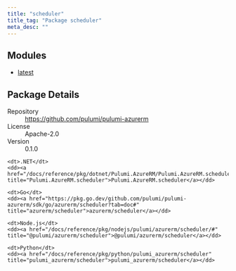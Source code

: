 ```yaml
---
title: "scheduler"
title_tag: "Package scheduler"
meta_desc: ""
---
```


<!-- WARNING: this file was generated by Pulumi Docs Generator. -->
<!-- Do not edit by hand unless you're certain you know what you are doing! -->



<h2 id="modules">Modules</h2>
<ul class="api">
    <li><a href="latest/" title="latest"><span class="symbol module"></span>latest</a></li>
</ul>

<h2 id="package-details">Package Details</h2>
<dl class="package-details">
	<dt>Repository</dt>
	<dd><a href="https://github.com/pulumi/pulumi-azurerm">https://github.com/pulumi/pulumi-azurerm</a></dd>
	<dt>License</dt>
	<dd>Apache-2.0</dd>
	<dt>Version</dt>
	<dd>0.1.0</dd>
</dl>



<dl class="tabular">

    <dt>.NET</dt>
    <dd><a href="/docs/reference/pkg/dotnet/Pulumi.AzureRM/Pulumi.AzureRM.scheduler.html" title="Pulumi.AzureRM.scheduler">Pulumi.AzureRM.scheduler</a></dd>

    <dt>Go</dt>
    <dd><a href="https://pkg.go.dev/github.com/pulumi/pulumi-azurerm/sdk/go/azurerm/scheduler?tab=doc#" title="azurerm/scheduler">azurerm/scheduler</a></dd>

    <dt>Node.js</dt>
    <dd><a href="/docs/reference/pkg/nodejs/pulumi/azurerm/scheduler/#" title="@pulumi/azurerm/scheduler">@pulumi/azurerm/scheduler</a></dd>

    <dt>Python</dt>
    <dd><a href="/docs/reference/pkg/python/pulumi_azurerm/scheduler" title="pulumi_azurerm/scheduler">pulumi_azurerm/scheduler</a></dd>

</dl>

